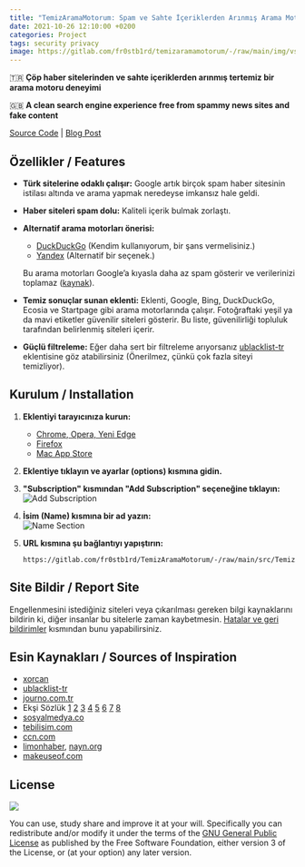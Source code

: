 ```yaml
---
title: "TemizAramaMotorum: Spam ve Sahte İçeriklerden Arınmış Arama Motoru"
date: 2021-10-26 12:10:00 +0200
categories: Project
tags: security privacy
image: https://gitlab.com/fr0stb1rd/temizaramamotorum/-/raw/main/img/vs.png
---
```


🇹🇷 **Çöp haber sitelerinden ve sahte içeriklerden arınmış tertemiz bir arama motoru deneyimi**

🇬🇧 **A clean search engine experience free from spammy news sites and fake content**

[Source Code](https://gitlab.com/fr0stb1rd/TemizAramaMotorum/) \| [Blog Post](https://fr0stb1rd.gitlab.io/posts/TemizAramaMotorum/)


## Özellikler / Features

- **Türk sitelerine odaklı çalışır:** Google artık birçok spam haber sitesinin istilası altında ve arama yapmak neredeyse imkansız hale geldi.
- **Haber siteleri spam dolu:** Kaliteli içerik bulmak zorlaştı.
- **Alternatif arama motorları önerisi:**
  - [DuckDuckGo](https://duckduckgo.com/) (Kendim kullanıyorum, bir şans vermelisiniz.)
  - [Yandex](https://yandex.com.tr/) (Alternatif bir seçenek.)
  
  Bu arama motorları Google’a kıyasla daha az spam gösterir ve verilerinizi toplamaz ([kaynak](https://eksisozluk.com/duckduckgo--2441246?a=nice)).
  
- **Temiz sonuçlar sunan eklenti:** Eklenti, Google, Bing, DuckDuckGo, Ecosia ve Startpage gibi arama motorlarında çalışır. Fotoğraftaki yeşil ya da mavi etiketler güvenilir siteleri gösterir. Bu liste, güvenilirliği topluluk tarafından belirlenmiş siteleri içerir.
  
- **Güçlü filtreleme:** Eğer daha sert bir filtreleme arıyorsanız [ublacklist-tr](https://github.com/dr-norton/ublacklist-tr) eklentisine göz atabilirsiniz (Önerilmez, çünkü çok fazla siteyi temizliyor).



## Kurulum / Installation

1. **Eklentiyi tarayıcınıza kurun:**
   - [Chrome, Opera, Yeni Edge](https://chrome.google.com/webstore/detail/ublacklist/pncfbmialoiaghdehhbnbhkkgmjanfhe)
   - [Firefox](https://addons.mozilla.org/tr/firefox/addon/ublacklist/)
   - [Mac App Store](https://apps.apple.com/us/app/ublacklist-for-safari/id1547912640)

2. **Eklentiye tıklayın ve ayarlar (options) kısmına gidin.**
3. **"Subscription" kısmından "Add Subscription" seçeneğine tıklayın:**  
   ![Add Subscription](https://gitlab.com/fr0stb1rd/temizaramamotorum/-/raw/main/img/help.png)
   
4. **İsim (Name) kısmına bir ad yazın:**  
   ![Name Section](https://gitlab.com/fr0stb1rd/temizaramamotorum/-/raw/main/img/help.png)
   
5. **URL kısmına şu bağlantıyı yapıştırın:**

   ```
   https://gitlab.com/fr0stb1rd/TemizAramaMotorum/-/raw/main/src/TemizAramaMotorum.txt
   ```



## Site Bildir / Report Site

Engellenmesini istediğiniz siteleri veya çıkarılması gereken bilgi kaynaklarını bildirin ki, diğer insanlar bu sitelerle zaman kaybetmesin. [Hatalar ve geri bildirimler](https://gitlab.com/fr0stb1rd/temizaramamotorum/-/issues) kısmından bunu yapabilirsiniz.



## Esin Kaynakları / Sources of Inspiration

- [xorcan](https://github.com/xorcan)
- [ublacklist-tr](https://github.com/dr-norton/ublacklist-tr)
- [journo.com.tr](https://journo.com.tr/google-aramalar-dijital-reklam)
- Ekşi Sözlük [1](https://eksisozluk.com/haber-sitelerinin-googlei-copluge-cevirmesi--5730208?a=nice) [2](https://eksisozluk.com/entry/107293018) [3](https://eksisozluk.com/entry/107354288) [4](https://eksisozluk.com/entry/106376984) [5](https://eksisozluk.com/entry/106310384) [6](https://eksisozluk.com/entry/63680993) [7](https://eksisozluk.com/entry/106320055) [8](https://eksisozluk.com/entry/107298920)
- [sosyalmedya.co](https://sosyalmedya.co/google-haberler-spam-icerikler/)
- [tebilisim.com](https://www.tebilisim.com/daha-iyi-bir-haber-sitesi-icin-neler-yapilmali/)
- [ccn.com](https://www.ccn.com/ccn-is-shutting-down-after-googles-june-2019-core-update/)
- [limonhaber](https://twitter.com/LimonHaber), [nayn.org](https://nayn.org/search/)
- [makeuseof.com](https://www.makeuseof.com/tag/customize-google-search-results/)



## License

![](https://www.gnu.org/graphics/gplv3-127x51.png)

You can use, study share and improve it at your will. Specifically you can redistribute and/or modify it under the terms of the [GNU General Public License](https://www.gnu.org/licenses/gpl-3.0.html) as published by the Free Software Foundation, either version 3 of the License, or (at your option) any later version.
